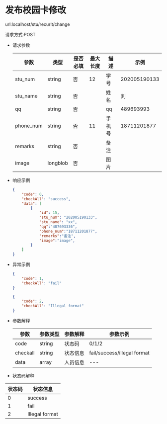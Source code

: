 # 发布校园卡修改

url:localhost/stu/recurit/change

请求方式:POST

- 请求参数

  | 参数      | 类型     | 是否必填 | 最大长度 | 描述   | 示例         |
  | --------- | -------- | -------- | -------- | ------ | ------------ |
  | stu_num   | string   | 否       | 12       | 学号   | 202005190133 |
  | stu_name  | string   | 否       |          | 姓名   | 刘           |
  | qq        | string   | 否       |          | qq     | 489693993    |
  | phone_num | string   | 否       | 11       | 手机号 | 18711201877  |
  | remarks   | string   | 否       |          | 备注   |              |
  | image     | longblob | 否       |          | 图片   |              |

  

- 响应示例

  ```json
  {
      "code": 0,
      "checkAll": "success",
      "data": [
          {
              "id": 15,
              "stu_num": "202005190133",
              "stu_name": "xx",
              "qq":"487693336",
              "phone_num":"18711201877",
              "remarks":"备注",
              "image":"image",
          }
      ]
  }
  ```

- 异常示例

  ```json
  {
      "code": 1,
      "checkAll": "fail"
  }
  ```

  ```json
  {
      "code": 2,
      "checkAll": "Illegal format"
  }
  ```

- 参数解释

  | 参数     | 参数类型 | 参数解释 | 参数示例                    |
  | -------- | -------- | -------- | --------------------------- |
  | code     | string   | 状态码   | 0/1/2                       |
  | checkall | string   | 状态信息 | fail/success/illegal format |
  | data     | array    | 人员信息 | ---                         |

- 状态码解释

| 状态码 | 状态信息       |
| ------ | -------------- |
| 0      | success        |
| 1      | fail           |
| 2      | Illegal format |

